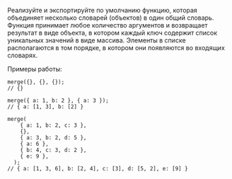 Реализуйте и экспортируйте по умолчанию функцию, которая объединяет несколько словарей (объектов) 
в один общий словарь. Функция принимает любое количество аргументов и возвращает результат в виде объекта, 
в котором каждый ключ содержит список уникальных значений в виде массива. Элементы в списке располагаются 
в том порядке, в котором они появляются во входящих словарях.

Примеры работы:
```
merge({}, {}, {});
// {}

merge({ a: 1, b: 2 }, { a: 3 });
// { a: [1, 3], b: [2] }

merge(
    { a: 1, b: 2, c: 3 },
    {},
    { a: 3, b: 2, d: 5 },
    { a: 6 },
    { b: 4, c: 3, d: 2 },
    { e: 9 },
  );
// { a: [1, 3, 6], b: [2, 4], c: [3], d: [5, 2], e: [9] }
```
